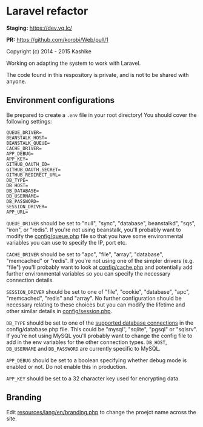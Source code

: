 # Laravel refactor

**Staging:** https://dev.vq.lc/

**PR:** https://github.com/korobi/Web/pull/1

Copyright (c) 2014 - 2015 Kashike

Working on adapting the system to work with Laravel.

The code found in this respository is private, and is not to be shared with anyone.

## Environment configurations

Be prepared to create a `.env` file in your root directory! You should cover the following settings:

````
QUEUE_DRIVER=
BEANSTALK_HOST=
BEANSTALK_QUEUE=
CACHE_DRIVER=
APP_DEBUG=
APP_KEY=
GITHUB_OAUTH_ID=
GITHUB_OAUTH_SECRET=
GITHUB_REDIRECT_URL=
DB_TYPE=
DB_HOST=
DB_DATABASE=
DB_USERNAME=
DB_PASSWORD=
SESSION_DRIVER=
APP_URL=
````

`QUEUE_DRIVER` should be set to "null", "sync", "database", beanstalkd", "sqs", "iron",  or "redis". If you're not using beanstalk, you'll probably want to modify the [config/queue.php](https://github.com/korobi/Web/blob/laravel/config/queue.php) file so that you have some environmental variables you can use to specify the IP, port etc.

`CACHE_DRIVER` should be set to "apc", "file", "array", "database", "memcached" or "redis". If you're not using one of the simpler drivers (e.g. "file") you'll probably want to look at [config/cache.php](https://github.com/korobi/Web/blob/laravel/config/cache.php) and potentially add further environmental variables so you can specify the necessary connection details.

`SESSION_DRIVER` should be set to one of "file", "cookie", "database", "apc", "memcached", "redis" and "array". No further configuration should be necessary relating to these choices but you can modify the lifetime and other similar details in [config/session.php](https://github.com/korobi/Web/blob/laravel/config/session.php).

`DB_TYPE` should be set to one of the [supported database connections](https://github.com/korobi/Web/blob/laravel/config/database.php#L47) in the config/database.php file. This could be "mysql", "sqlite", "pgsql" or "sqlsrv". If you're not using MySQL you'll probably want to change the config file to add in the env variables for the other connection types. `DB_HOST`, `DB_USERNAME` and `DB_PASSWORD` are currently specific to MySQL.

`APP_DEBUG` should be set to a boolean specifying whether debug mode is enabled or not. Do not enable this in production.

`APP_KEY` should be set to a 32 character key used for encrypting data.

## Branding

Edit [resources/lang/en/branding.php](https://github.com/korobi/Web/blob/laravel/resources/lang/en/branding.php) to change the proejct name across the site.
